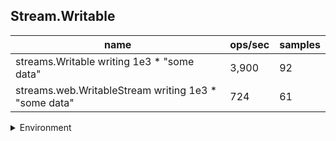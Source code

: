 ## Stream.Writable

|name|ops/sec|samples|
|-|-|-|
|streams.Writable writing 1e3 * "some data"|3,900|92|
|streams.web.WritableStream writing 1e3 * "some data"|724|61|


<details>
<summary>Environment</summary>

* __Machine:__ linux x64 | 2 vCPUs | 6.8GB Mem
* __Run:__ Tue Oct 10 2023 21:51:18 GMT+0000 (Coordinated Universal Time)
</details>

<!--
{"environment":{"platform":"linux","arch":"x64","cpus":2,"totalMemory":6.759757995605469},"benchmarks":"[{\"timeStamp\":1696974672926,\"currentTarget\":{\"0\":{\"name\":\"streams.Writable writing 1e3 * \\\"some data\\\"\",\"options\":{\"async\":false,\"defer\":false,\"delay\":0.005,\"initCount\":1,\"maxTime\":5,\"minSamples\":5,\"minTime\":0.05},\"async\":false,\"defer\":false,\"delay\":0.005,\"initCount\":1,\"maxTime\":5,\"minSamples\":5,\"minTime\":0.05,\"id\":1,\"stats\":{\"moe\":0.0000022764744348723164,\"rme\":0.8879205679299806,\"sem\":0.000001161466548404243,\"deviation\":0.000011140395772220574,\"mean\":0.000256382667222079,\"sample\":[0.0002581573092783505,0.00025935681958762886,0.0002582463654822335,0.0002598783807106599,0.00029228969543147206,0.00029111556345177666,0.0002566250152284264,0.00025818697461928934,0.0002573390707070707,0.00025375162626262626,0.0002532430252525252,0.00025880677777777777,0.00025268392424242426,0.00027059691414141416,0.00025254433165829143,0.0002523960854271357,0.0002525001592039801,0.0002500598109452737,0.00025018369154228856,0.00030618035323383083,0.0002743672736318408,0.0002551240895522388,0.0002772111094527363,0.0002856769502487562,0.00026124411940298505,0.00025661367661691543,0.0002551041890547264,0.0002551046915422886,0.00028182612935323385,0.0002916696119402985,0.0002569400497512438,0.00026901094527363186,0.0002573335870646766,0.0002537792885572139,0.00025186830845771145,0.00025492209950248756,0.0002511931641791045,0.00025975353731343283,0.0002770185671641791,0.00025343052736318406,0.00025158073631840794,0.0002579107164179105,0.0002529235472636816,0.00025161307462686565,0.0002517712885572139,0.0002517638258706468,0.00025968935820895524,0.00025323151741293533,0.0002522648308457712,0.0002546126368159204,0.00025152750248756217,0.000251036447761194,0.00025257130348258703,0.00025109565174129354,0.0002507931592039801,0.0002576360845771144,0.0002498846815920398,0.00024977075124378107,0.0002496862623762376,0.00025235166336633663,0.00024913922277227724,0.0002496184405940594,0.0002481976188118812,0.0002537343663366337,0.00024919615346534653,0.00025076813366336635,0.00024915921782178214,0.0002489572277227723,0.00025024488118811884,0.000249039405940594,0.0002483908811881188,0.00024999141089108914,0.000253309301980198,0.0002496250643564356,0.00024909485643564354,0.0002493349603960396,0.00025349395544554455,0.0002501473514851485,0.0002489359405940594,0.0002493666435643564,0.000249040400990099,0.00025467616336633664,0.0002497389306930693,0.0002491636683168317,0.0002496572425742574,0.00025566380693069305,0.000248589400990099,0.00025191372772277227,0.00024959239108910894,0.0002487329702970297,0.00025426130198019805,0.00024938149504950493],\"variance\":1.2410841796171002e-10},\"times\":{\"cycle\":0.05178929877885996,\"elapsed\":5.495,\"period\":0.000256382667222079,\"timeStamp\":1696974667431},\"running\":false,\"count\":202,\"cycles\":5,\"hz\":3900.419676708483},\"1\":{\"name\":\"streams.web.WritableStream writing 1e3 * \\\"some data\\\"\",\"options\":{\"async\":false,\"defer\":false,\"delay\":0.005,\"initCount\":1,\"maxTime\":5,\"minSamples\":5,\"minTime\":0.05},\"async\":false,\"defer\":false,\"delay\":0.005,\"initCount\":1,\"maxTime\":5,\"minSamples\":5,\"minTime\":0.05,\"id\":2,\"stats\":{\"moe\":0.00021352513950940397,\"rme\":15.45788028624493,\"sem\":0.00010894139770887958,\"deviation\":0.0008508595161485946,\"mean\":0.0013813351866840864,\"sample\":[0.0019452684705882353,0.0011516085882352942,0.0011766600980392156,0.0011332983921568628,0.0012159659516129033,0.00101001,0.0009707672419354839,0.0009572572741935484,0.0009489167903225806,0.0009478328870967742,0.003032178451612903,0.003071824435483871,0.0013482494032258066,0.000958428258064516,0.0009913983225806452,0.0009939596774193548,0.0009831546129032258,0.0010391541774193548,0.0010875245322580645,0.0013247134193548388,0.0010457091451612905,0.001012352,0.001017815,0.001390471241935484,0.0010323991774193548,0.0009829110483870968,0.0010231586774193547,0.0013404411612903224,0.0009643090322580645,0.0010556674032258064,0.001015450435483871,0.0012342340806451612,0.0010493205,0.0010848680322580646,0.0010217699193548388,0.0009924402903225807,0.001008305129032258,0.001112667,0.0009988065483870967,0.0011296883387096773,0.0010603917096774194,0.0010476027419354839,0.0010399122419354838,0.0015465148548387097,0.0009516265161290322,0.0010400332096774192,0.0009681204193548387,0.001059040064516129,0.0010174214354838709,0.0010319023870967742,0.0010473930483870966,0.0010692015806451614,0.0011582099032258065,0.0010367992741935484,0.001042526822580645,0.0010247780645161288,0.0041239256612903225,0.0034613390967741936,0.0034006442741935485,0.003799478483870968,0.004533629451612903],\"variance\":7.239619162206205e-7},\"times\":{\"cycle\":0.08564278157441335,\"elapsed\":5.69,\"period\":0.0013813351866840864,\"timeStamp\":1696974672940},\"running\":false,\"count\":62,\"cycles\":4,\"hz\":723.9372526233212},\"options\":{},\"events\":{\"start\":[null],\"cycle\":[null,null],\"complete\":[null,null]},\"length\":2,\"running\":false},\"type\":\"cycle\",\"target\":{\"name\":\"streams.Writable writing 1e3 * \\\"some data\\\"\",\"options\":{\"async\":false,\"defer\":false,\"delay\":0.005,\"initCount\":1,\"maxTime\":5,\"minSamples\":5,\"minTime\":0.05},\"async\":false,\"defer\":false,\"delay\":0.005,\"initCount\":1,\"maxTime\":5,\"minSamples\":5,\"minTime\":0.05,\"id\":1,\"stats\":{\"moe\":0.0000022764744348723164,\"rme\":0.8879205679299806,\"sem\":0.000001161466548404243,\"deviation\":0.000011140395772220574,\"mean\":0.000256382667222079,\"sample\":[0.0002581573092783505,0.00025935681958762886,0.0002582463654822335,0.0002598783807106599,0.00029228969543147206,0.00029111556345177666,0.0002566250152284264,0.00025818697461928934,0.0002573390707070707,0.00025375162626262626,0.0002532430252525252,0.00025880677777777777,0.00025268392424242426,0.00027059691414141416,0.00025254433165829143,0.0002523960854271357,0.0002525001592039801,0.0002500598109452737,0.00025018369154228856,0.00030618035323383083,0.0002743672736318408,0.0002551240895522388,0.0002772111094527363,0.0002856769502487562,0.00026124411940298505,0.00025661367661691543,0.0002551041890547264,0.0002551046915422886,0.00028182612935323385,0.0002916696119402985,0.0002569400497512438,0.00026901094527363186,0.0002573335870646766,0.0002537792885572139,0.00025186830845771145,0.00025492209950248756,0.0002511931641791045,0.00025975353731343283,0.0002770185671641791,0.00025343052736318406,0.00025158073631840794,0.0002579107164179105,0.0002529235472636816,0.00025161307462686565,0.0002517712885572139,0.0002517638258706468,0.00025968935820895524,0.00025323151741293533,0.0002522648308457712,0.0002546126368159204,0.00025152750248756217,0.000251036447761194,0.00025257130348258703,0.00025109565174129354,0.0002507931592039801,0.0002576360845771144,0.0002498846815920398,0.00024977075124378107,0.0002496862623762376,0.00025235166336633663,0.00024913922277227724,0.0002496184405940594,0.0002481976188118812,0.0002537343663366337,0.00024919615346534653,0.00025076813366336635,0.00024915921782178214,0.0002489572277227723,0.00025024488118811884,0.000249039405940594,0.0002483908811881188,0.00024999141089108914,0.000253309301980198,0.0002496250643564356,0.00024909485643564354,0.0002493349603960396,0.00025349395544554455,0.0002501473514851485,0.0002489359405940594,0.0002493666435643564,0.000249040400990099,0.00025467616336633664,0.0002497389306930693,0.0002491636683168317,0.0002496572425742574,0.00025566380693069305,0.000248589400990099,0.00025191372772277227,0.00024959239108910894,0.0002487329702970297,0.00025426130198019805,0.00024938149504950493],\"variance\":1.2410841796171002e-10},\"times\":{\"cycle\":0.05178929877885996,\"elapsed\":5.495,\"period\":0.000256382667222079,\"timeStamp\":1696974667431},\"running\":false,\"count\":202,\"cycles\":5,\"hz\":3900.419676708483},\"aborted\":false},{\"timeStamp\":1696974678630,\"currentTarget\":{\"0\":{\"name\":\"streams.Writable writing 1e3 * \\\"some data\\\"\",\"options\":{\"async\":false,\"defer\":false,\"delay\":0.005,\"initCount\":1,\"maxTime\":5,\"minSamples\":5,\"minTime\":0.05},\"async\":false,\"defer\":false,\"delay\":0.005,\"initCount\":1,\"maxTime\":5,\"minSamples\":5,\"minTime\":0.05,\"id\":1,\"stats\":{\"moe\":0.0000022764744348723164,\"rme\":0.8879205679299806,\"sem\":0.000001161466548404243,\"deviation\":0.000011140395772220574,\"mean\":0.000256382667222079,\"sample\":[0.0002581573092783505,0.00025935681958762886,0.0002582463654822335,0.0002598783807106599,0.00029228969543147206,0.00029111556345177666,0.0002566250152284264,0.00025818697461928934,0.0002573390707070707,0.00025375162626262626,0.0002532430252525252,0.00025880677777777777,0.00025268392424242426,0.00027059691414141416,0.00025254433165829143,0.0002523960854271357,0.0002525001592039801,0.0002500598109452737,0.00025018369154228856,0.00030618035323383083,0.0002743672736318408,0.0002551240895522388,0.0002772111094527363,0.0002856769502487562,0.00026124411940298505,0.00025661367661691543,0.0002551041890547264,0.0002551046915422886,0.00028182612935323385,0.0002916696119402985,0.0002569400497512438,0.00026901094527363186,0.0002573335870646766,0.0002537792885572139,0.00025186830845771145,0.00025492209950248756,0.0002511931641791045,0.00025975353731343283,0.0002770185671641791,0.00025343052736318406,0.00025158073631840794,0.0002579107164179105,0.0002529235472636816,0.00025161307462686565,0.0002517712885572139,0.0002517638258706468,0.00025968935820895524,0.00025323151741293533,0.0002522648308457712,0.0002546126368159204,0.00025152750248756217,0.000251036447761194,0.00025257130348258703,0.00025109565174129354,0.0002507931592039801,0.0002576360845771144,0.0002498846815920398,0.00024977075124378107,0.0002496862623762376,0.00025235166336633663,0.00024913922277227724,0.0002496184405940594,0.0002481976188118812,0.0002537343663366337,0.00024919615346534653,0.00025076813366336635,0.00024915921782178214,0.0002489572277227723,0.00025024488118811884,0.000249039405940594,0.0002483908811881188,0.00024999141089108914,0.000253309301980198,0.0002496250643564356,0.00024909485643564354,0.0002493349603960396,0.00025349395544554455,0.0002501473514851485,0.0002489359405940594,0.0002493666435643564,0.000249040400990099,0.00025467616336633664,0.0002497389306930693,0.0002491636683168317,0.0002496572425742574,0.00025566380693069305,0.000248589400990099,0.00025191372772277227,0.00024959239108910894,0.0002487329702970297,0.00025426130198019805,0.00024938149504950493],\"variance\":1.2410841796171002e-10},\"times\":{\"cycle\":0.05178929877885996,\"elapsed\":5.495,\"period\":0.000256382667222079,\"timeStamp\":1696974667431},\"running\":false,\"count\":202,\"cycles\":5,\"hz\":3900.419676708483},\"1\":{\"name\":\"streams.web.WritableStream writing 1e3 * \\\"some data\\\"\",\"options\":{\"async\":false,\"defer\":false,\"delay\":0.005,\"initCount\":1,\"maxTime\":5,\"minSamples\":5,\"minTime\":0.05},\"async\":false,\"defer\":false,\"delay\":0.005,\"initCount\":1,\"maxTime\":5,\"minSamples\":5,\"minTime\":0.05,\"id\":2,\"stats\":{\"moe\":0.00021352513950940397,\"rme\":15.45788028624493,\"sem\":0.00010894139770887958,\"deviation\":0.0008508595161485946,\"mean\":0.0013813351866840864,\"sample\":[0.0019452684705882353,0.0011516085882352942,0.0011766600980392156,0.0011332983921568628,0.0012159659516129033,0.00101001,0.0009707672419354839,0.0009572572741935484,0.0009489167903225806,0.0009478328870967742,0.003032178451612903,0.003071824435483871,0.0013482494032258066,0.000958428258064516,0.0009913983225806452,0.0009939596774193548,0.0009831546129032258,0.0010391541774193548,0.0010875245322580645,0.0013247134193548388,0.0010457091451612905,0.001012352,0.001017815,0.001390471241935484,0.0010323991774193548,0.0009829110483870968,0.0010231586774193547,0.0013404411612903224,0.0009643090322580645,0.0010556674032258064,0.001015450435483871,0.0012342340806451612,0.0010493205,0.0010848680322580646,0.0010217699193548388,0.0009924402903225807,0.001008305129032258,0.001112667,0.0009988065483870967,0.0011296883387096773,0.0010603917096774194,0.0010476027419354839,0.0010399122419354838,0.0015465148548387097,0.0009516265161290322,0.0010400332096774192,0.0009681204193548387,0.001059040064516129,0.0010174214354838709,0.0010319023870967742,0.0010473930483870966,0.0010692015806451614,0.0011582099032258065,0.0010367992741935484,0.001042526822580645,0.0010247780645161288,0.0041239256612903225,0.0034613390967741936,0.0034006442741935485,0.003799478483870968,0.004533629451612903],\"variance\":7.239619162206205e-7},\"times\":{\"cycle\":0.08564278157441335,\"elapsed\":5.69,\"period\":0.0013813351866840864,\"timeStamp\":1696974672940},\"running\":false,\"count\":62,\"cycles\":4,\"hz\":723.9372526233212},\"options\":{},\"events\":{\"start\":[null],\"cycle\":[null,null],\"complete\":[null,null]},\"length\":2,\"running\":false},\"type\":\"cycle\",\"target\":{\"name\":\"streams.web.WritableStream writing 1e3 * \\\"some data\\\"\",\"options\":{\"async\":false,\"defer\":false,\"delay\":0.005,\"initCount\":1,\"maxTime\":5,\"minSamples\":5,\"minTime\":0.05},\"async\":false,\"defer\":false,\"delay\":0.005,\"initCount\":1,\"maxTime\":5,\"minSamples\":5,\"minTime\":0.05,\"id\":2,\"stats\":{\"moe\":0.00021352513950940397,\"rme\":15.45788028624493,\"sem\":0.00010894139770887958,\"deviation\":0.0008508595161485946,\"mean\":0.0013813351866840864,\"sample\":[0.0019452684705882353,0.0011516085882352942,0.0011766600980392156,0.0011332983921568628,0.0012159659516129033,0.00101001,0.0009707672419354839,0.0009572572741935484,0.0009489167903225806,0.0009478328870967742,0.003032178451612903,0.003071824435483871,0.0013482494032258066,0.000958428258064516,0.0009913983225806452,0.0009939596774193548,0.0009831546129032258,0.0010391541774193548,0.0010875245322580645,0.0013247134193548388,0.0010457091451612905,0.001012352,0.001017815,0.001390471241935484,0.0010323991774193548,0.0009829110483870968,0.0010231586774193547,0.0013404411612903224,0.0009643090322580645,0.0010556674032258064,0.001015450435483871,0.0012342340806451612,0.0010493205,0.0010848680322580646,0.0010217699193548388,0.0009924402903225807,0.001008305129032258,0.001112667,0.0009988065483870967,0.0011296883387096773,0.0010603917096774194,0.0010476027419354839,0.0010399122419354838,0.0015465148548387097,0.0009516265161290322,0.0010400332096774192,0.0009681204193548387,0.001059040064516129,0.0010174214354838709,0.0010319023870967742,0.0010473930483870966,0.0010692015806451614,0.0011582099032258065,0.0010367992741935484,0.001042526822580645,0.0010247780645161288,0.0041239256612903225,0.0034613390967741936,0.0034006442741935485,0.003799478483870968,0.004533629451612903],\"variance\":7.239619162206205e-7},\"times\":{\"cycle\":0.08564278157441335,\"elapsed\":5.69,\"period\":0.0013813351866840864,\"timeStamp\":1696974672940},\"running\":false,\"count\":62,\"cycles\":4,\"hz\":723.9372526233212},\"aborted\":false}]"}-->

